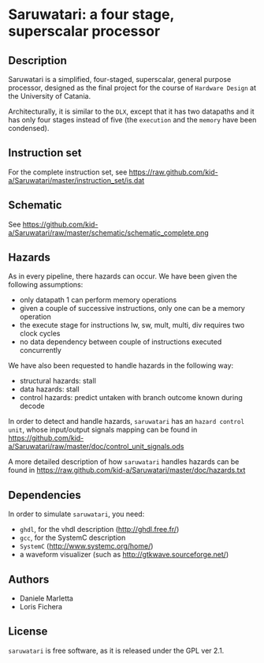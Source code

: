 Saruwatari: a four stage, superscalar processor
===============================================

Description
-----------
Saruwatari is a simplified, four-staged, superscalar, general purpose processor, designed 
as the final project for the course of `Hardware Design` at the University of Catania.

Architecturally, it is similar to the `DLX`, except that it has two datapaths and it has 
only four stages instead of five (the `execution` and the `memory` have been condensed).

Instruction set
---------------
For the complete instruction set, see
https://raw.github.com/kid-a/Saruwatari/master/instruction_set/is.dat

Schematic
---------
See https://github.com/kid-a/Saruwatari/raw/master/schematic/schematic_complete.png

Hazards
-------
As in every pipeline, there hazards can occur.
We have been given the following assumptions:

* only datapath 1 can perform memory operations
* given a couple of successive instructions, only one can be a memory operation
* the execute stage for instructions lw, sw, mult, multi, div requires two clock cycles
* no data dependency between couple of instructions executed concurrently

We have also been requested to handle hazards in the following way:

* structural hazards: stall
* data hazards: stall
* control hazards: predict untaken with branch outcome known during decode

In order to detect and handle hazards, `saruwatari` has an `hazard control unit`, whose 
input/output signals mapping can be found in 
https://github.com/kid-a/Saruwatari/raw/master/doc/control_unit_signals.ods

A more detailed description of how `saruwatari` handles hazards can be found in
https://raw.github.com/kid-a/Saruwatari/master/doc/hazards.txt


Dependencies
------------
In order to simulate `saruwatari`, you need:

* `ghdl`, for the vhdl description (http://ghdl.free.fr/)
* `gcc`, for the SystemC description 
* `SystemC` (http://www.systemc.org/home/)
* a waveform visualizer (such as http://gtkwave.sourceforge.net/)

Authors
-------

* Daniele Marletta 
* Loris Fichera

License
-------
`saruwatari` is free software, as it is released under the GPL ver 2.1.